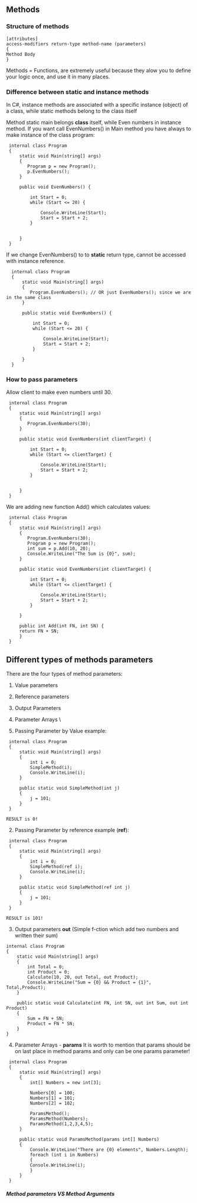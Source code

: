 ## Methods

### Structure of methods

```
[attributes]
access-modifiers return-type method-name (parameters)
{
Method Body
}
```

Methods = Functions, are extremely useful because they alow you to define your logic once, and use it in many places.

### Difference between static and instance methods

In C#, instance methods are associated with a specific instance (object) of a class, while static methods belong to the class itself

Method static main belongs **class** itself,  while Even numbers in instance method. If you want call EvenNumbers() in Main method you have always to make instance of the class program:

```
 internal class Program
 {
     static void Main(string[] args)
     {
        Program p = new Program();
        p.EvenNumbers();
     }

     public void EvenNumbers() {

         int Start = 0;
         while (Start <= 20) {

             Console.WriteLine(Start);
             Start = Start + 2;  
         }

     
     }
 }
```

If we change EvenNumbers() to to **static** return type, cannot be accessed with instance reference.

```
  internal class Program
  {
      static void Main(string[] args)
      {
         Program.EvenNumbers(); // OR just EvenNumbers(); since we are in the same class
      }

      public static void EvenNumbers() {

          int Start = 0;
          while (Start <= 20) {

              Console.WriteLine(Start);
              Start = Start + 2;  
          }
     
      }
  }
```

### How to pass parameters

Allow client to make even numbers until 30.

```
 internal class Program
 {
     static void Main(string[] args)
     {
        Program.EvenNumbers(30);
     }

     public static void EvenNumbers(int clientTarget) {

         int Start = 0;
         while (Start <= clientTarget) {

             Console.WriteLine(Start);
             Start = Start + 2;  
         }

     
     }
 }
```

We are adding new function Add() which calculates values:

```
 internal class Program
 {
     static void Main(string[] args)
     {
        Program.EvenNumbers(30);
        Program p = new Program();
        int sum = p.Add(10, 20);
        Console.WriteLine("The Sum is {0}", sum);
     }

     public static void EvenNumbers(int clientTarget) {

         int Start = 0;
         while (Start <= clientTarget) {

             Console.WriteLine(Start);
             Start = Start + 2;  
         }
     
     }

     public int Add(int FN, int SN) { 
     return FN + SN;
     }
 }
```

## Different types of methods parameters

There are the four types of method parameters:

1. Value parameters
2. Reference parameters
3. Output Parameters
4. Parameter Arrays \


1. Passing Parameter by Value example:

```
 internal class Program
 {
     static void Main(string[] args)
     {
         int i = 0;
         SimpleMethod(i);
         Console.WriteLine(i);
     }

     public static void SimpleMethod(int j) 
     {
         j = 101;
     }
 }

RESULT is 0!
```

2. Passing Parameter by reference example (**ref**):

```
 internal class Program
 {
     static void Main(string[] args)
     {
         int i = 0;
         SimpleMethod(ref i);
         Console.WriteLine(i);
     }

     public static void SimpleMethod(ref int j) 
     {
         j = 101;
     }
 }

RESULT is 101!
```

3. Output parameters **out** (Simple f-ction which add two numbers and written their sum)

```
internal class Program
{
    static void Main(string[] args)
    {
        int Total = 0;
        int Product = 0;
        Calculate(10, 20, out Total, out Product);
        Console.WriteLine("Sum = {0} && Product = {1}", Total,Product);
    }

    public static void Calculate(int FN, int SN, out int Sum, out int Product) 
    {
        Sum = FN + SN;
        Product = FN * SN;
    }
}
```

4. Parameter Arrays - **params**
   It is worth to mention that params should be on last place in method params and only can be one params parameter!

```
 internal class Program
 {
     static void Main(string[] args)
     {
         int[] Numbers = new int[3];

         Numbers[0] = 100;
         Numbers[1] = 101;
         Numbers[2] = 102;

         ParamsMethod();
         ParamsMethod(Numbers);
         ParamsMethod(1,2,3,4,5);
     }

     public static void ParamsMethod(params int[] Numbers) 
     {
         Console.WriteLine("There are {0} elements", Numbers.Length);
         foreach (int i in Numbers)
         { 
         Console.WriteLine(i);
         }
     }
 }
```


##### Method parameters VS Method Arguments
